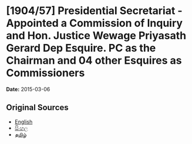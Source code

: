 # [1904/57] Presidential Secretariat - Appointed a Commission of Inquiry and Hon. Justice Wewage Priyasath Gerard Dep Esquire. PC as the Chairman and 04 other Esquires as Commissioners

**Date:** 2015-03-06

## Original Sources

- [English](https://documents.gov.lk/view/extra-gazettes/2015/3/1904-57_E.pdf)
- [සිංහල](https://documents.gov.lk/view/extra-gazettes/2015/3/1904-57_S.pdf)
- [தமிழ்](https://documents.gov.lk/view/extra-gazettes/2015/3/1904-57_T.pdf)

